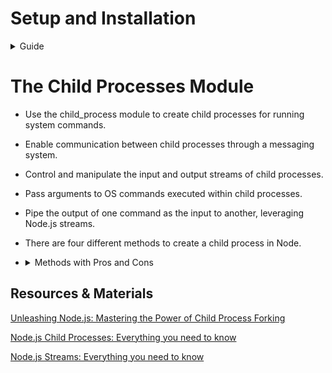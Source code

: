 # Setup and Installation

<details>
   <summary>Guide</summary>

1. **Clone the Repository:**

   - Download the repository to your local machine using:

     ```bash
     git clone <repository-url>
     ```

2. **Switch to the Branch:**

   - Change to the `child-process` branch:

     ```bash
     git checkout child-process
     ```

3. **Project setup:**

   - Rename the `.env.dist` as `.env`

4.  **Execute the Following Commands:**

      1.  **Install Dependencies:**
      
          ```bash
          make install
          ```
      
      - This command installs all necessary dependencies for the project.
   
      2.  **Start Containers:**
      
          ```bash
          make up
          ```
          
      - This command starts all the defined containers.
   
      3.  **Clean Up:**
      
          ```bash
          make clean
          ```
      - This command stops and removes all running containers.

</details>

# The Child Processes Module

- Use the child_process module to create child processes for running system commands.
- Enable communication between child processes through a messaging system.
- Control and manipulate the input and output streams of child processes.
- Pass arguments to OS commands executed within child processes.
- Pipe the output of one command as the input to another, leveraging Node.js streams.
- There are four different methods to create a child process in Node.
-   <details>
      <summary>Methods with Pros and Cons</summary>
      
      1. `spawn()`
         
         Pros:
         - Efficient for large data output as it uses streams, avoiding memory overhead.
         - Doesn't create a shell, making it more secure and faster for simple commands.
         - Can handle real-time output processing.
         
         Cons:
         - More complex syntax when shell features (like pipes) are needed.
         - Requires handling streams manually.
      
      2. `exec()`
         
         Pros:
         - Simple syntax, allowing the use of shell commands and features (like pipes).
         - Outputs the full command result via a callback, making it easy to work with small data.
         
         Cons:
         - Buffers the entire output in memory, leading to potential memory issues with large data.
         - Slower and less efficient for large outputs compared to `spawn()`.
   
      3. `execFile()`
    
         Pros:
         - More secure than `exec()` as it doesn’t execute within a shell.
         - Slightly more efficient since it skips the shell invocation.
         - Ideal for executing binary files directly.
         
         Cons:
         - Lacks support for shell features (e.g., pipes), limiting its flexibility.
         - Not suitable for commands that require shell syntax.
   
      4. `fork()`
         
         Pros:
         - Specifically designed for spawning Node.js processes, enabling inter-process communication (IPC).
         - Efficient for distributing workload across multiple processes, useful in scaling applications.
         - Simplifies message passing between parent and child processes.
         
         Cons:
         - Only works with Node.js scripts, not arbitrary system commands.
         - Can increase complexity when managing multiple child processes.
         - Limited by the number of processes that can be forked due to system resources.
   </details>

## Resources & Materials

[Unleashing Node.js: Mastering the Power of Child Process Forking](https://medium.com/@ashutoshbkd/unleashing-node-js-mastering-the-power-of-child-process-forking-38750f093091)

[Node.js Child Processes: Everything you need to know](https://www.freecodecamp.org/news/node-js-child-processes-everything-you-need-to-know-e69498fe970a/)

[Node.js Streams: Everything you need to know](https://www.freecodecamp.org/news/node-js-streams-everything-you-need-to-know-c9141306be93/)
